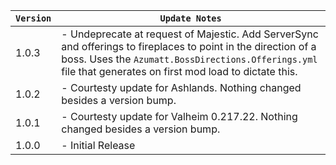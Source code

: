 | `Version` | `Update Notes`                                                                                                                                                                                                               |
|-----------|------------------------------------------------------------------------------------------------------------------------------------------------------------------------------------------------------------------------------|
| 1.0.3     | - Undeprecate at request of Majestic. Add ServerSync and offerings to fireplaces to point in the direction of a boss. Uses the `Azumatt.BossDirections.Offerings.yml` file that generates on first mod load to dictate this. |
| 1.0.2     | - Courtesty update for Ashlands. Nothing changed besides a version bump.                                                                                                                                                     |
| 1.0.1     | - Courtesty update for Valheim 0.217.22. Nothing changed besides a version bump.                                                                                                                                             |
| 1.0.0     | - Initial Release                                                                                                                                                                                                            |
